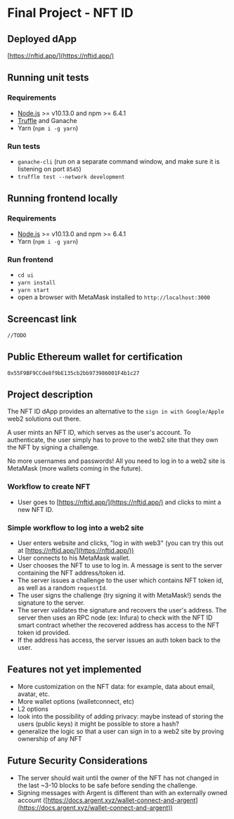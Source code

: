 # Final Project - NFT ID

## Deployed dApp
[https://nftid.app/](https://nftid.app/)

## Running unit tests
### Requirements
- [Node.js](https://nodejs.org/) >= v10.13.0 and npm >= 6.4.1
- [Truffle](https://www.npmjs.com/package/truffle) and Ganache
- Yarn (`npm i -g yarn`)

### Run tests
- `ganache-cli` (run on a separate command window, and make sure it is listening on port `8545`)
- `truffle test --network development`

## Running frontend locally
### Requirements
- [Node.js](https://nodejs.org/) >= v10.13.0 and npm >= 6.4.1
- Yarn (`npm i -g yarn`)

### Run frontend
- `cd ui`
- `yarn install`
- `yarn start`
- open a browser with MetaMask installed to `http://localhost:3000`

## Screencast link
`//TODO`

## Public Ethereum wallet for certification
`0x55F9BF9CCde8f9bE135cb2bb973986001F4b1c27`

## Project description
The NFT ID dApp provides an alternative to the `sign in with Google/Apple` web2 solutions out there.

A user mints an NFT ID, which serves as the user's account. To authenticate, the user simply has to prove to the web2 site that they own the NFT by signing a challenge.

No more usernames and passwords! All you need to log in to a web2 site is MetaMask (more wallets coming in the future).

### Workflow to create NFT
* User goes to [https://nftid.app/](https://nftid.app/) and clicks to mint a new NFT ID.

### Simple workflow to log into a web2 site
* User enters website and clicks, "log in with web3" (you can try this out at [https://nftid.app/](https://nftid.app/))
* User connects to his MetaMask wallet.
* User chooses the NFT to use to log in. A message is sent to the server containing the NFT address/token id.
* The server issues a challenge to the user which contains NFT token id, as well as a random `requestId`.
* The user signs the challenge (try signing it with MetaMask!) sends the signature to the server.
* The server validates the signature and recovers the user's address. The server then uses an RPC node (ex: Infura) to check with the NFT ID smart contract whether the recovered address has access to the NFT token id provided.
* If the address has access, the server issues an auth token back to the user.

## Features not yet implemented
* More customization on the NFT data: for example, data about email, avatar, etc.
* More wallet options (walletconnect, etc)
* L2 options
* look into the possibility of adding privacy: maybe instead of storing the users (public keys) it might be possible to store a hash?
* generalize the logic so that a user can sign in to a web2 site by proving ownership of any NFT

## Future Security Considerations
* The server should wait until the owner of the NFT has not changed in the last ~3-10 blocks to be safe before sending the challenge.
* Signing messages with Argent is different than with an externally owned account ([https://docs.argent.xyz/wallet-connect-and-argent](https://docs.argent.xyz/wallet-connect-and-argent))
